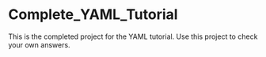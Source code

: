 # Complete_YAML_Tutorial

This is the completed project for the YAML tutorial. Use this project to check your own answers.
